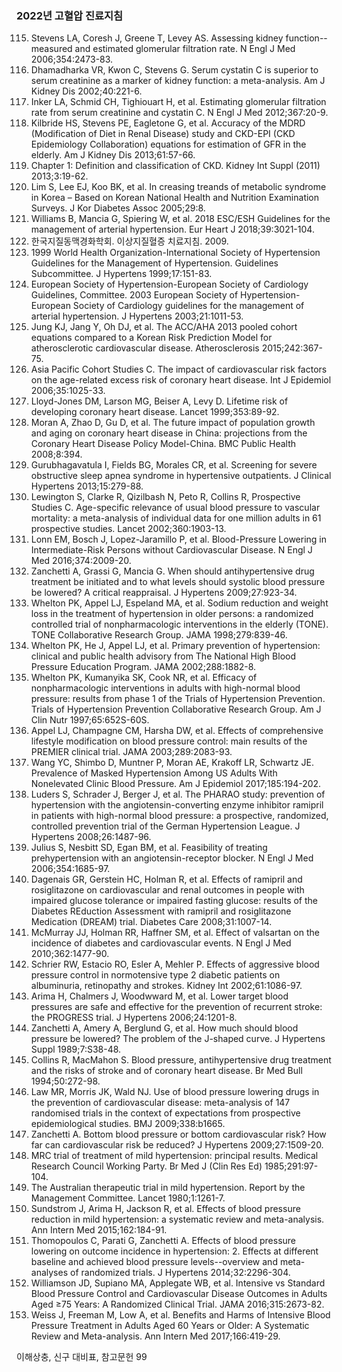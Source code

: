 ### 2022년 고혈압 진료지침

115. Stevens LA, Coresh J, Greene T, Levey AS. Assessing kidney function--measured and estimated glomerular filtration rate. N Engl J Med 2006;354:2473-83.
116. Dhamadharka VR, Kwon C, Stevens G. Serum cystatin C is superior to serum creatinine as a marker of kidney function: a meta-analysis. Am J Kidney Dis 2002;40:221-6.
117. Inker LA, Schmid CH, Tighiouart H, et al. Estimating glomerular filtration rate from serum creatinine and cystatin C. N Engl J Med 2012;367:20-9.
118. Kilbride HS, Stevens PE, Eagletone G, et al. Accuracy of the MDRD (Modification of Diet in Renal Disease) study and CKD-EPI (CKD Epidemiology Collaboration) equations for estimation of GFR in the elderly. Am J Kidney Dis 2013;61:57-66.
119. Chapter 1: Definition and classification of CKD. Kidney Int Suppl (2011) 2013;3:19-62.
120. Lim S, Lee EJ, Koo BK, et al. In creasing treands of metabolic syndrome in Korea – Based on Korean National Health and Nutrition Examination Surveys. J Kor Diabetes Assoc 2005;29:8.
121. Williams B, Mancia G, Spiering W, et al. 2018 ESC/ESH Guidelines for the management of arterial hypertension. Eur Heart J 2018;39:3021-104.
122. 한국지질동맥경화학회. 이상지질혈증 치료지침. 2009.
123. 1999 World Health Organization-International Society of Hypertension Guidelines for the Management of Hypertension. Guidelines Subcommittee. J Hypertens 1999;17:151-83.
124. European Society of Hypertension-European Society of Cardiology Guidelines, Committee. 2003 European Society of Hypertension-European Society of Cardiology guidelines for the management of arterial hypertension. J Hypertens 2003;21:1011-53.
125. Jung KJ, Jang Y, Oh DJ, et al. The ACC/AHA 2013 pooled cohort equations compared to a Korean Risk Prediction Model for atherosclerotic cardiovascular disease. Atherosclerosis 2015;242:367-75.
126. Asia Pacific Cohort Studies C. The impact of cardiovascular risk factors on the age-related excess risk of coronary heart disease. Int J Epidemiol 2006;35:1025-33.
127. Lloyd-Jones DM, Larson MG, Beiser A, Levy D. Lifetime risk of developing coronary heart disease. Lancet 1999;353:89-92.
128. Moran A, Zhao D, Gu D, et al. The future impact of population growth and aging on coronary heart disease in China: projections from the Coronary Heart Disease Policy Model-China. BMC Public Health 2008;8:394.
129. Gurubhagavatula I, Fields BG, Morales CR, et al. Screening for severe obstructive sleep apnea syndrome in hypertensive outpatients. J Clinical Hypertens 2013;15:279-88.
130. Lewington S, Clarke R, Qizilbash N, Peto R, Collins R, Prospective Studies C. Age-specific relevance of usual blood pressure to vascular mortality: a meta-analysis of individual data for one million adults in 61 prospective studies. Lancet 2002;360:1903-13.
131. Lonn EM, Bosch J, Lopez-Jaramillo P, et al. Blood-Pressure Lowering in Intermediate-Risk Persons without Cardiovascular Disease. N Engl J Med 2016;374:2009-20.
132. Zanchetti A, Grassi G, Mancia G. When should antihypertensive drug treatment be initiated and to what levels should systolic blood pressure be lowered? A critical reappraisal. J Hypertens 2009;27:923-34.
133. Whelton PK, Appel LJ, Espeland MA, et al. Sodium reduction and weight loss in the treatment of hypertension in older persons: a randomized controlled trial of nonpharmacologic interventions in the elderly (TONE). TONE Collaborative Research Group. JAMA 1998;279:839-46.
134. Whelton PK, He J, Appel LJ, et al. Primary prevention of hypertension: clinical and public health advisory from The National High Blood Pressure Education Program. JAMA 2002;288:1882-8.
135. Whelton PK, Kumanyika SK, Cook NR, et al. Efficacy of nonpharmacologic interventions in adults with high-normal blood pressure: results from phase 1 of the Trials of Hypertension Prevention. Trials of Hypertension Prevention Collaborative Research Group. Am J Clin Nutr 1997;65:652S-60S.
136. Appel LJ, Champagne CM, Harsha DW, et al. Effects of comprehensive lifestyle modification on blood pressure control: main results of the PREMIER clinical trial. JAMA 2003;289:2083-93.
137. Wang YC, Shimbo D, Muntner P, Moran AE, Krakoff LR, Schwartz JE. Prevalence of Masked Hypertension Among US Adults With Nonelevated Clinic Blood Pressure. Am J Epidemiol 2017;185:194-202.
138. Luders S, Schrader J, Berger J, et al. The PHARAO study: prevention of hypertension with the angiotensin-converting enzyme inhibitor ramipril in patients with high-normal blood pressure: a prospective, randomized, controlled prevention trial of the German Hypertension League. J Hypertens 2008;26:1487-96.
139. Julius S, Nesbitt SD, Egan BM, et al. Feasibility of treating prehypertension with an angiotensin-receptor blocker. N Engl J Med 2006;354:1685-97.
140. Dagenais GR, Gerstein HC, Holman R, et al. Effects of ramipril and rosiglitazone on cardiovascular and renal outcomes in people with impaired glucose tolerance or impaired fasting glucose: results of the Diabetes REduction Assessment with ramipril and rosiglitazone Medication (DREAM) trial. Diabetes Care 2008;31:1007-14.
141. McMurray JJ, Holman RR, Haffner SM, et al. Effect of valsartan on the incidence of diabetes and cardiovascular events. N Engl J Med 2010;362:1477-90.
142. Schrier RW, Estacio RO, Esler A, Mehler P. Effects of aggressive blood pressure control in normotensive type 2 diabetic patients on albuminuria, retinopathy and strokes. Kidney Int 2002;61:1086-97.
143. Arima H, Chalmers J, Woodwward M, et al. Lower target blood pressures are safe and effective for the prevention of recurrent stroke: the PROGRESS trial. J Hypertens 2006;24:1201-8.
144. Zanchetti A, Amery A, Berglund G, et al. How much should blood pressure be lowered? The problem of the J-shaped curve. J Hypertens Suppl 1989;7:S38-48.
145. Collins R, MacMahon S. Blood pressure, antihypertensive drug treatment and the risks of stroke and of coronary heart disease. Br Med Bull 1994;50:272-98.
146. Law MR, Morris JK, Wald NJ. Use of blood pressure lowering drugs in the prevention of cardiovascular disease: meta-analysis of 147 randomised trials in the context of expectations from prospective epidemiological studies. BMJ 2009;338:b1665.
147. Zanchetti A. Bottom blood pressure or bottom cardiovascular risk? How far can cardiovascular risk be reduced? J Hypertens 2009;27:1509-20.
148. MRC trial of treatment of mild hypertension: principal results. Medical Research Council Working Party. Br Med J (Clin Res Ed) 1985;291:97-104.
149. The Australian therapeutic trial in mild hypertension. Report by the Management Committee. Lancet 1980;1:1261-7.
150. Sundstrom J, Arima H, Jackson R, et al. Effects of blood pressure reduction in mild hypertension: a systematic review and meta-analysis. Ann Intern Med 2015;162:184-91.
151. Thomopoulos C, Parati G, Zanchetti A. Effects of blood pressure lowering on outcome incidence in hypertension: 2. Effects at different baseline and achieved blood pressure levels--overview and meta-analyses of randomized trials. J Hypertens 2014;32:2296-304.
152. Williamson JD, Supiano MA, Applegate WB, et al. Intensive vs Standard Blood Pressure Control and Cardiovascular Disease Outcomes in Adults Aged ≥75 Years: A Randomized Clinical Trial. JAMA 2016;315:2673-82.
153. Weiss J, Freeman M, Low A, et al. Benefits and Harms of Intensive Blood Pressure Treatment in Adults Aged 60 Years or Older: A Systematic Review and Meta-analysis. Ann Intern Med 2017;166:419-29.

이해상충, 신구 대비표, 참고문헌 <PAGE>99